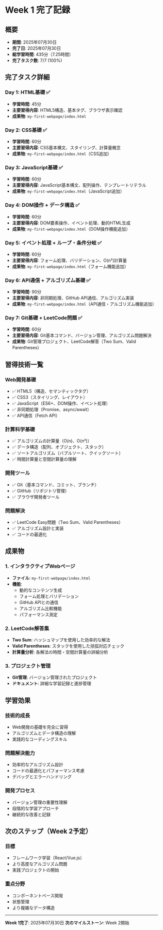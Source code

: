 # Week 1 完了記録

## 概要
- **期間**: 2025年07月30日
- **完了日**: 2025年07月30日
- **総学習時間**: 435分（7.25時間）
- **完了タスク数**: 7/7 (100%)

## 完了タスク詳細

### Day 1: HTML基礎 ✅
- **学習時間**: 45分
- **主要習得内容**: HTML5構造、基本タグ、ブラウザ表示確認
- **成果物**: `my-first-webpage/index.html`

### Day 2: CSS基礎 ✅
- **学習時間**: 60分
- **主要習得内容**: CSS基本構文、スタイリング、計算量概念
- **成果物**: `my-first-webpage/index.html`（CSS追加）

### Day 3: JavaScript基礎 ✅
- **学習時間**: 60分
- **主要習得内容**: JavaScript基本構文、配列操作、テンプレートリテラル
- **成果物**: `my-first-webpage/index.html`（JavaScript追加）

### Day 4: DOM操作 + データ構造 ✅
- **学習時間**: 60分
- **主要習得内容**: DOM要素操作、イベント処理、動的HTML生成
- **成果物**: `my-first-webpage/index.html`（DOM操作機能追加）

### Day 5: イベント処理 + ループ・条件分岐 ✅
- **学習時間**: 60分
- **主要習得内容**: フォーム処理、バリデーション、O(n²)計算量
- **成果物**: `my-first-webpage/index.html`（フォーム機能追加）

### Day 6: API通信 + アルゴリズム基礎 ✅
- **学習時間**: 90分
- **主要習得内容**: 非同期処理、GitHub API通信、アルゴリズム実装
- **成果物**: `my-first-webpage/index.html`（API通信・アルゴリズム機能追加）

### Day 7: Git基礎 + LeetCode問題 ✅
- **学習時間**: 60分
- **主要習得内容**: Git基本コマンド、バージョン管理、アルゴリズム問題解決
- **成果物**: Git管理プロジェクト、LeetCode解答（Two Sum、Valid Parentheses）

## 習得技術一覧

### Web開発基礎
- ✅ HTML5（構造、セマンティックタグ）
- ✅ CSS3（スタイリング、レイアウト）
- ✅ JavaScript（ES6+、DOM操作、イベント処理）
- ✅ 非同期処理（Promise、async/await）
- ✅ API通信（Fetch API）

### 計算科学基礎
- ✅ アルゴリズムの計算量（O(n)、O(n²)）
- ✅ データ構造（配列、オブジェクト、スタック）
- ✅ ソートアルゴリズム（バブルソート、クイックソート）
- ✅ 時間計算量と空間計算量の理解

### 開発ツール
- ✅ Git（基本コマンド、コミット、ブランチ）
- ✅ GitHub（リポジトリ管理）
- ✅ ブラウザ開発者ツール

### 問題解決
- ✅ LeetCode Easy問題（Two Sum、Valid Parentheses）
- ✅ アルゴリズム設計と実装
- ✅ コードの最適化

## 成果物

### 1. インタラクティブWebページ
- **ファイル**: `my-first-webpage/index.html`
- **機能**: 
  - 動的なコンテンツ生成
  - フォーム処理とバリデーション
  - GitHub APIとの通信
  - アルゴリズム比較機能
  - パフォーマンス測定

### 2. LeetCode解答集
- **Two Sum**: ハッシュマップを使用した効率的な解法
- **Valid Parentheses**: スタックを使用した括弧対応チェック
- **計算量分析**: 各解法の時間・空間計算量の詳細分析

### 3. プロジェクト管理
- **Git管理**: バージョン管理されたプロジェクト
- **ドキュメント**: 詳細な学習記録と進捗管理

## 学習効果

### 技術的成長
- Web開発の基礎を完全に習得
- アルゴリズムとデータ構造の理解
- 実践的なコーディングスキル

### 問題解決能力
- 効率的なアルゴリズム設計
- コードの最適化とパフォーマンス考慮
- デバッグとエラーハンドリング

### 開発プロセス
- バージョン管理の重要性理解
- 段階的な学習アプローチ
- 継続的な改善と記録

## 次のステップ（Week 2予定）

### 目標
- フレームワーク学習（React/Vue.js）
- より高度なアルゴリズム問題
- 実践プロジェクトの開始

### 重点分野
- コンポーネントベース開発
- 状態管理
- より複雑なデータ構造

---

**Week 1完了**: 2025年07月30日
**次のマイルストーン**: Week 2開始 